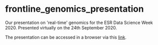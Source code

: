 # frontline_genomics_presentation
Our presentation on 'real-time' genomics for the ESR Data Science Week 2020. Presented virtually on the 24th September 2020.

The presentation can be accessed in a browser via this [link](http://sirselim.github.io/frontline_genomics_presentation/Frontline_Genomics_gpus.html).
